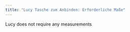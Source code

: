 ```yaml
---
title: "Lucy Tasche zum Anbinden: Erforderliche Maße"
---
```


<Note>
Lucy does not require any measurements
</Note>
